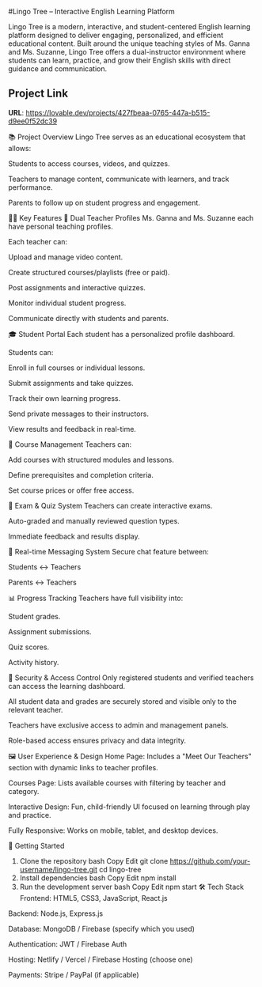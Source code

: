 #Lingo Tree – Interactive English Learning Platform

Lingo Tree is a modern, interactive, and student-centered English learning platform designed to deliver engaging, personalized, and efficient educational content. Built around the unique teaching styles of Ms. Ganna and Ms. Suzanne, Lingo Tree offers a dual-instructor environment where students can learn, practice, and grow their English skills with direct guidance and communication.

## Project Link

**URL**: https://lovable.dev/projects/427fbeaa-0765-447a-b515-d9ee0f52dc39

📚 Project Overview
Lingo Tree serves as an educational ecosystem that allows:

Students to access courses, videos, and quizzes.

Teachers to manage content, communicate with learners, and track performance.

Parents to follow up on student progress and engagement.

👩‍🏫 Key Features
👥 Dual Teacher Profiles
Ms. Ganna and Ms. Suzanne each have personal teaching profiles.

Each teacher can:

Upload and manage video content.

Create structured courses/playlists (free or paid).

Post assignments and interactive quizzes.

Monitor individual student progress.

Communicate directly with students and parents.

🎓 Student Portal
Each student has a personalized profile dashboard.

Students can:

Enroll in full courses or individual lessons.

Submit assignments and take quizzes.

Track their own learning progress.

Send private messages to their instructors.

View results and feedback in real-time.

🧠 Course Management
Teachers can:

Add courses with structured modules and lessons.

Define prerequisites and completion criteria.

Set course prices or offer free access.

📝 Exam & Quiz System
Teachers can create interactive exams.

Auto-graded and manually reviewed question types.

Immediate feedback and results display.

💬 Real-time Messaging System
Secure chat feature between:

Students ↔ Teachers

Parents ↔ Teachers

📊 Progress Tracking
Teachers have full visibility into:

Student grades.

Assignment submissions.

Quiz scores.

Activity history.

🔐 Security & Access Control
Only registered students and verified teachers can access the learning dashboard.

All student data and grades are securely stored and visible only to the relevant teacher.

Teachers have exclusive access to admin and management panels.

Role-based access ensures privacy and data integrity.

🖼️ User Experience & Design
Home Page: Includes a "Meet Our Teachers" section with dynamic links to teacher profiles.

Courses Page: Lists available courses with filtering by teacher and category.

Interactive Design: Fun, child-friendly UI focused on learning through play and practice.

Fully Responsive: Works on mobile, tablet, and desktop devices.

🚀 Getting Started
1. Clone the repository
bash
Copy
Edit
git clone https://github.com/your-username/lingo-tree.git
cd lingo-tree
2. Install dependencies
bash
Copy
Edit
npm install
3. Run the development server
bash
Copy
Edit
npm start
🛠️ Tech Stack
Frontend: HTML5, CSS3, JavaScript, React.js

Backend: Node.js, Express.js

Database: MongoDB / Firebase (specify which you used)

Authentication: JWT / Firebase Auth

Hosting: Netlify / Vercel / Firebase Hosting (choose one)

Payments: Stripe / PayPal (if applicable)

